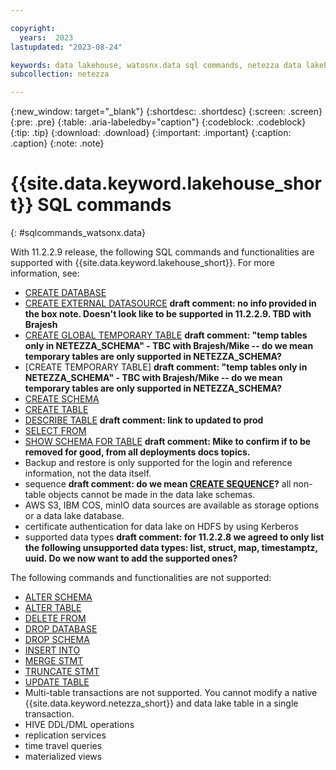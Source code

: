```yaml
---

copyright:
  years:  2023
lastupdated: "2023-08-24"

keywords: data lakehouse, watosnx.data sql commands, netezza data lakehouse, watsonx, watsonx.data, watsonx.data with nps
subcollection: netezza

---
```


{:new_window: target="_blank"}
{:shortdesc: .shortdesc}
{:screen: .screen}
{:pre: .pre}
{:table: .aria-labeledby="caption"}
{:codeblock: .codeblock}
{:tip: .tip}
{:download: .download}
{:important: .important}
{:caption: .caption}
{:note: .note}

# {{site.data.keyword.lakehouse_short}} SQL commands
{: #sqlcommands_watsonx.data}

With 11.2.2.9 release, the following SQL commands and functionalities are supported with {{site.data.keyword.lakehouse_short}}.
For more information, see:

- [CREATE DATABASE](https://ibmdocs-test.dcs.ibm.com/docs/en/SSTNZ3_current?topic=npsscr-create-database-3)
- [CREATE EXTERNAL DATASOURCE](https://ibmdocs-test.dcs.ibm.com/docs/en/SSTNZ3_current?topic=tables-create-external-datasource-command) **draft comment: no info provided in the box note. Doesn't look like to be supported in 11.2.2.9. TBD with Brajesh**
- [CREATE GLOBAL TEMPORARY TABLE](https://ibmdocs-test.dcs.ibm.com/docs/en/SSTNZ3_current?topic=mgtt-create-global-temporary-table-3) **draft comment: "temp tables only in NETEZZA_SCHEMA" - TBC with Brajesh/Mike -- do we mean temporary tables are only supported in NETEZZA_SCHEMA?**
- [CREATE TEMPORARY TABLE] **draft comment: "temp tables only in NETEZZA_SCHEMA" - TBC with Brajesh/Mike -- do we mean temporary tables are only supported in NETEZZA_SCHEMA?**
- [CREATE SCHEMA](https://ibmdocs-test.dcs.ibm.com/docs/en/SSTNZ3_current?topic=npsscr-create-schema-3)
- [CREATE TABLE](https://ibmdocs-test.dcs.ibm.com/docs/en/SSTNZ3_current?topic=npsscr-create-table-3)
- [DESCRIBE TABLE](https://ibmdocs-test.dcs.ibm.com/docs/en/SSTNZ3_current?topic=reference-describe-table) **draft comment: link to updated to prod**
- [SELECT FROM](https://ibmdocs-test.dcs.ibm.com/docs/en/SSTNZ3_current?topic=npsscr-select-retrieve-rows-3)
- [SHOW SCHEMA FOR TABLE](https://ibmdocs-test.dcs.ibm.com/docs/en/SSTNZ3_current?topic=npsscr-show-schema-3) **draft comment: Mike to confirm if to be removed for good, from all deployments docs topics.**
- Backup and restore is only supported for the login and reference information, not the data itself.
- sequence **draft comment: do we mean [CREATE SEQUENCE](https://www.ibm.com/docs/en/netezza?topic=npsscr-create-sequence-2)?** all non-table objects cannot be made in the data lake schemas.
- AWS S3, IBM COS, minIO data sources are available as storage options or a data lake database.
- certificate authentication for data lake on HDFS by using Kerberos
- supported data types **draft comment: for 11.2.2.8 we agreed to only list the following unsupported data types: list, struct, map, timestamptz, uuid. Do we now want to add the supported ones?**

The following commands and functionalities are not supported:

- [ALTER SCHEMA](https://www.ibm.com/docs/en/netezza?topic=npsscr-alter-schema-2)
- [ALTER TABLE](https://www.ibm.com/docs/en/netezza?topic=npsscr-alter-table-2)
- [DELETE FROM](https://www.ibm.com/docs/en/netezza?topic=npsscr-delete-2)
- [DROP DATABASE](https://www.ibm.com/docs/en/netezza?topic=npsscr-drop-database-2)
- [DROP SCHEMA](https://www.ibm.com/docs/en/netezza?topic=npsscr-drop-schema-2)
- [INSERT INTO](https://www.ibm.com/docs/en/netezza?topic=npsscr-insert-2)
- [MERGE STMT](https://www.ibm.com/docs/en/netezza?topic=npsscr-merge-2)
- [TRUNCATE STMT](https://www.ibm.com/docs/en/netezza?topic=npsscr-truncate-2)
- [UPDATE TABLE](https://www.ibm.com/docs/en/netezza?topic=npsscr-update-2)
- Multi-table transactions are not supported. You cannot modify a native {{site.data.keyword.netezza_short}} and data lake table in a single transaction.
- HIVE DDL/DML operations
- replication services
- time travel queries
- materialized views
